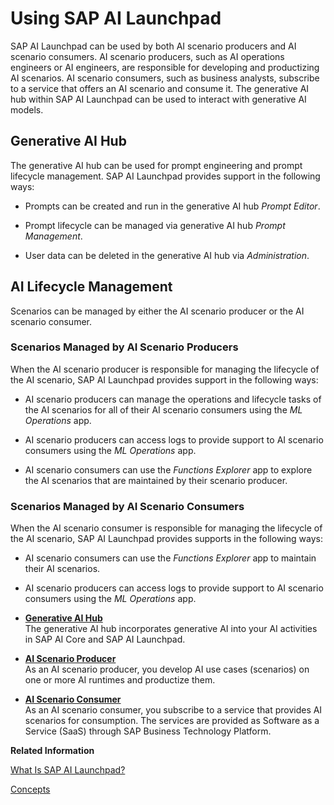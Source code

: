 <!-- loiobbc7e21629ce4aef87d85c30cc8b1be8 -->

# Using SAP AI Launchpad

SAP AI Launchpad can be used by both AI scenario producers and AI scenario consumers. AI scenario producers, such as AI operations engineers or AI engineers, are responsible for developing and productizing AI scenarios. AI scenario consumers, such as business analysts, subscribe to a service that offers an AI scenario and consume it. The generative AI hub within SAP AI Launchpad can be used to interact with generative AI models.



<a name="loiobbc7e21629ce4aef87d85c30cc8b1be8__section_irl_qz5_4zb"/>

## Generative AI Hub

The generative AI hub can be used for prompt engineering and prompt lifecycle management. SAP AI Launchpad provides support in the following ways:

-   Prompts can be created and run in the generative AI hub *Prompt Editor*.

-   Prompt lifecycle can be managed via generative AI hub *Prompt Management*.

-   User data can be deleted in the generative AI hub via *Administration*.




<a name="loiobbc7e21629ce4aef87d85c30cc8b1be8__section_klj_c1v_4zb"/>

## AI Lifecycle Management

Scenarios can be managed by either the AI scenario producer or the AI scenario consumer.



### Scenarios Managed by AI Scenario Producers

When the AI scenario producer is responsible for managing the lifecycle of the AI scenario, SAP AI Launchpad provides support in the following ways:

-   AI scenario producers can manage the operations and lifecycle tasks of the AI scenarios for all of their AI scenario consumers using the *ML Operations* app.

-   AI scenario producers can access logs to provide support to AI scenario consumers using the *ML Operations* app.

-   AI scenario consumers can use the *Functions Explorer* app to explore the AI scenarios that are maintained by their scenario producer.




### Scenarios Managed by AI Scenario Consumers

When the AI scenario consumer is responsible for managing the lifecycle of the AI scenario, SAP AI Launchpad provides supports in the following ways:

-   AI scenario consumers can use the *Functions Explorer* app to maintain their AI scenarios.

-   AI scenario producers can access logs to provide support to AI scenario consumers using the *ML Operations* app.


-   **[Generative AI Hub](generative-ai-hub-b0b935b.md "The generative AI hub incorporates generative AI into your AI activities in
			SAP AI Core and SAP AI Launchpad. ")**  
The generative AI hub incorporates generative AI into your AI activities in SAP AI Core and SAP AI Launchpad.
-   **[AI Scenario Producer](ai-scenario-producer-899dcf8.md "As an AI scenario producer, you develop AI use cases (scenarios) on one or more AI
		runtimes and productize them.")**  
As an AI scenario producer, you develop AI use cases \(scenarios\) on one or more AI runtimes and productize them.
-   **[AI Scenario Consumer](ai-scenario-consumer-1999998.md "As an AI scenario consumer, you subscribe to a service that provides AI scenarios for
		consumption. The services are provided as Software as a Service (SaaS)  through SAP Business Technology
                                Platform.")**  
As an AI scenario consumer, you subscribe to a service that provides AI scenarios for consumption. The services are provided as Software as a Service \(SaaS\) through SAP Business Technology Platform.

**Related Information**  


[What Is SAP AI Launchpad?](what-is-sap-ai-launchpad-760889a.md)

[Concepts](concepts-3fa4c56.md "")

